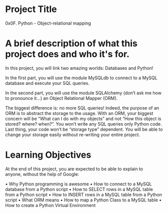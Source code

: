 
# Project Title 
0x0F. Python - Object-relational mapping

# A brief description of what this project does and who it's for.

In this project, you will link two amazing worlds: Databases and Python!

In the first part, you will use the module MySQLdb to connect to a MySQL database and execute your SQL queries.

In the second part, you will use the module SQLAlchemy (don’t ask me how to pronounce it…) an Object Relational Mapper (ORM).

The biggest difference is: no more SQL queries! Indeed, the purpose of an ORM is to abstract the storage to the usage. With an ORM, your biggest concern will be “What can I do with my objects” and not “How this object is stored? where? when?”. You won’t write any SQL queries only Python code. Last thing, your code won’t be “storage type” dependent. You will be able to change your storage easily without re-writing your entire project.

# Learning Objectives

At the end of this project, you are expected to be able to explain to anyone, without the help of Google:

• Why Python programming is awesome
• How to connect to a MySQL database from a Python script
• How to SELECT rows in a MySQL table from a Python script
• How to INSERT rows in a MySQL table from a Python script
• What ORM means
• How to map a Python Class to a MySQL table
• How to create a Python Virtual Environment


